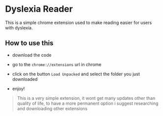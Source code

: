 # Dyslexia Reader

This is a simple chrome extension used to make reading easier for users with dyslexia.

## How to use this

- download the code

- go to the `chrome://extensions` url in chrome

- click on the button `Load Unpacked` and select the folder you just downloaded

- enjoy!

> This is a very simple extension, it wont get many updates other than quality of life, to have a more permanent option i suggest researching and downloading other extensions
